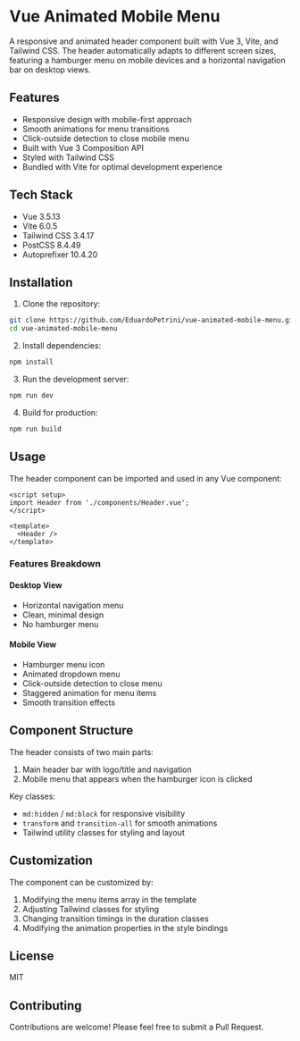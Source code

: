 # Vue Animated Mobile Menu

A responsive and animated header component built with Vue 3, Vite, and Tailwind CSS. The header automatically adapts to different screen sizes, featuring a hamburger menu on mobile devices and a horizontal navigation bar on desktop views.

## Features

- Responsive design with mobile-first approach
- Smooth animations for menu transitions
- Click-outside detection to close mobile menu
- Built with Vue 3 Composition API
- Styled with Tailwind CSS
- Bundled with Vite for optimal development experience

## Tech Stack

- Vue 3.5.13
- Vite 6.0.5
- Tailwind CSS 3.4.17
- PostCSS 8.4.49
- Autoprefixer 10.4.20

## Installation

1. Clone the repository:
```bash
git clone https://github.com/EduardoPetrini/vue-animated-mobile-menu.git
cd vue-animated-mobile-menu
```

2. Install dependencies:
```bash
npm install
```

3. Run the development server:
```bash
npm run dev
```

4. Build for production:
```bash
npm run build
```

## Usage

The header component can be imported and used in any Vue component:

```vue
<script setup>
import Header from './components/Header.vue';
</script>

<template>
  <Header />
</template>
```

### Features Breakdown

#### Desktop View
- Horizontal navigation menu
- Clean, minimal design
- No hamburger menu

#### Mobile View
- Hamburger menu icon
- Animated dropdown menu
- Click-outside detection to close menu
- Staggered animation for menu items
- Smooth transition effects

## Component Structure

The header consists of two main parts:
1. Main header bar with logo/title and navigation
2. Mobile menu that appears when the hamburger icon is clicked

Key classes:
- `md:hidden` / `md:block` for responsive visibility
- `transform` and `transition-all` for smooth animations
- Tailwind utility classes for styling and layout

## Customization

The component can be customized by:
1. Modifying the menu items array in the template
2. Adjusting Tailwind classes for styling
3. Changing transition timings in the duration classes
4. Modifying the animation properties in the style bindings

## License

MIT

## Contributing

Contributions are welcome! Please feel free to submit a Pull Request.
